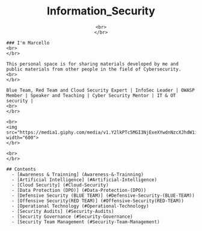 <div align="center">
  
  # Information_Security
    <br>
    </br>
  
  </div>
  
    ### I'm Marcello
    <br>
    </br>
  
    This personal space is for sharing materials developed by me and public materials from other people in the field of Cybersecurity.
    <br>
    </br>
    
    Blue Team, Red Team and Cloud Security Expert | InfoSec Leader | OWASP Member | Speaker and Teaching | Cyber Security Mentor | IT & OT security |
    <br>
    </br>
    
    <br>
    <img src="https://media1.giphy.com/media/v1.Y2lkPTc5MGI3NjExeXYwdnNzcXJhdW1iNm1sOXFxd2xoMTNlYWY1d2tzeGRqeXpmZGZoNCZlcD12MV9pbnRlcm5hbF9naWZfYnlfaWQmY3Q9Zw/ELham0Mveox9e/giphy.gif" width="600">
    </br>
    
    <br>
    </br>
    
    ## Contents
      - [Awareness & Trainning] (Awareness-&-Trainning)
      - [Artificial Intelligence] (#Artificial-Intelligence)
      - [Cloud Security] (#Cloud-Security)
      - [Data Protection (DPO)] (#Data-Protection-(DPO))
      - [Defensive Security (BLUE TEAM)] (#Defensive-Security-(BLUE-TEAM))
      - [Offensive Security(RED TEAM)] (#Offensive-Security(RED-TEAM))
      - [Operational Technology (#Operational-Technology)
      - [Security Audits] (#Security-Audits)
      - [Security Governance (#Security-Governance)
      - [Security Team Management (#Security-Team-Management)
      
